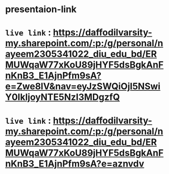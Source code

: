 # presentaion-link



# `live link` : https://daffodilvarsity-my.sharepoint.com/:p:/g/personal/nayeem2305341022_diu_edu_bd/ERMUWqaW77xKoU89jHYF5dsBgkAnFnKnB3_E1AjnPfm9sA?e=Zwe8lV&nav=eyJzSWQiOjI5NSwiY0lkIjoyNTE5NzI3MDgzfQ



 # `live link` : https://daffodilvarsity-my.sharepoint.com/:p:/g/personal/nayeem2305341022_diu_edu_bd/ERMUWqaW77xKoU89jHYF5dsBgkAnFnKnB3_E1AjnPfm9sA?e=aznvdv
